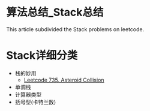 # 算法总结_Stack总结


This article subdivided the Stack problems on leetcode.
<!--more-->

# Stack详细分类

- 栈的妙用
    - [Leetcode 735. Asteroid Collision](https://leetcode.com/problems/asteroid-collision/)
- 单调栈
- 计算器类型
- 括号型(卡特兰数)
